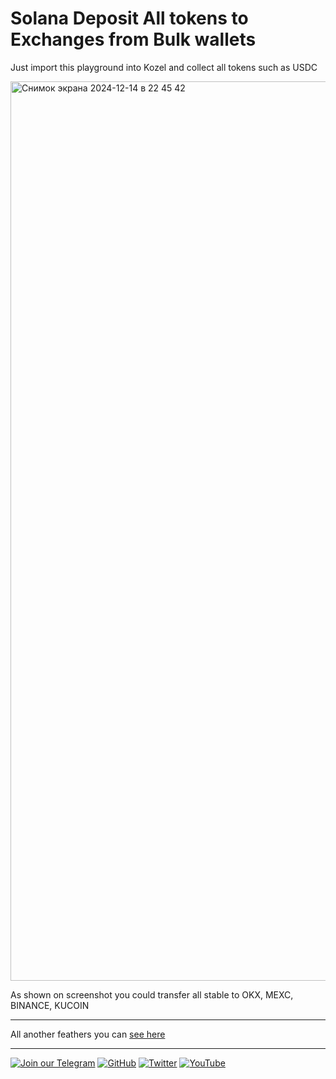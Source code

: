 # Solana Deposit All tokens to Exchanges from Bulk wallets

Just import this playground into Kozel and collect all tokens such as USDC


<img width="1439" alt="Снимок экрана 2024-12-14 в 22 45 42" src="https://github.com/user-attachments/assets/e061d597-9e7e-45e1-be6a-6b6f40de40a6" />

As shown on screenshot you could transfer all stable to OKX, MEXC, BINANCE, KUCOIN

---
All another feathers you can [see here](https://t.me/hcmarket_bot?start=referral_823763116-project_1)

---


[![Join our Telegram](https://img.shields.io/badge/Telegram-2CA5E0?style=for-the-badge&logo=telegram&logoColor=white)](https://t.me/hidden_coding)
[![GitHub](https://img.shields.io/badge/GitHub-181717?style=for-the-badge&logo=github&logoColor=white)](https://github.com/aero25x)
[![Twitter](https://img.shields.io/badge/Twitter-1DA1F2?style=for-the-badge&logo=x&logoColor=white)](https://x.com/aero25x)
[![YouTube](https://img.shields.io/badge/YouTube-FF0000?style=for-the-badge&logo=youtube&logoColor=white)](https://www.youtube.com/@flaming_chameleon)

